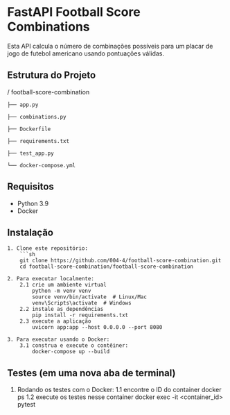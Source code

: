 # FastAPI Football Score Combinations
Esta API calcula o número de combinações possíveis para um placar de jogo de futebol americano usando pontuações válidas.

## Estrutura do Projeto

   / football-score-combination
   
    ├── app.py
    
    ├── combinations.py
    
    ├── Dockerfile
    
    ├── requirements.txt
    
    ├── test_app.py
    
    └── docker-compose.yml

## Requisitos

- Python 3.9
- Docker

## Instalação

    1. Clone este repositório:
        ```sh
        git clone https://github.com/004-4/football-score-combination.git
        cd football-score-combination/football-score-combination

    2. Para executar localmente:
        2.1 crie um ambiente virtual 
            python -m venv venv
            source venv/bin/activate  # Linux/Mac
            venv\Scripts\activate  # Windows
        2.2 instale as dependências
            pip install -r requirements.txt
        2.3 execute a aplicação
            uvicorn app:app --host 0.0.0.0 --port 8080

    3. Para executar usando o Docker:
        3.1 construa e execute o contêiner:
            docker-compose up --build

## Testes (em uma nova aba de terminal)

   1. Rodando os testes com o Docker:
        1.1 encontre o ID do container
            docker ps
        1.2 execute os testes nesse container
            docker exec -it <container_id> pytest       
